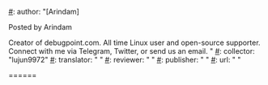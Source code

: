 [#]: subject: ""
[#]: via: "https://www.debugpoint.com/2021/10/pop-os-21-10-arm64/"
[#]: author: "[Arindam]

Posted by Arindam

Creator of debugpoint.com. All time Linux user and open-source supporter. Connect with me via Telegram, Twitter, or send us an email. "
[#]: collector: "lujun9972"
[#]: translator: " "
[#]: reviewer: " "
[#]: publisher: " "
[#]: url: " "


======

